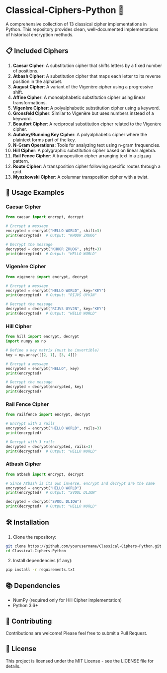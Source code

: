 # Classical-Ciphers-Python 🔐

A comprehensive collection of 13 classical cipher implementations in Python. This repository provides clean, well-documented implementations of historical encryption methods.

## 📋 Included Ciphers

1. **Caesar Cipher**: A substitution cipher that shifts letters by a fixed number of positions.
2. **Atbash Cipher**: A substitution cipher that maps each letter to its reverse position in the alphabet.
3. **August Cipher**: A variant of the Vigenère cipher using a progressive shift.
4. **Affine Cipher**: A monoalphabetic substitution cipher using linear transformations.
5. **Vigenère Cipher**: A polyalphabetic substitution cipher using a keyword.
6. **Gronsfeld Cipher**: Similar to Vigenère but uses numbers instead of a keyword.
7. **Beaufort Cipher**: A reciprocal substitution cipher related to the Vigenère cipher.
8. **Autokey/Running Key Cipher**: A polyalphabetic cipher where the plaintext forms part of the key.
9. **N-Gram Operations**: Tools for analyzing text using n-gram frequencies.
10. **Hill Cipher**: A polygraphic substitution cipher based on linear algebra.
11. **Rail Fence Cipher**: A transposition cipher arranging text in a zigzag pattern.
12. **Route Cipher**: A transposition cipher following specific routes through a grid.
13. **Myszkowski Cipher**: A columnar transposition cipher with a twist.

## 🚀 Usage Examples

### Caesar Cipher
```python
from caesar import encrypt, decrypt

# Encrypt a message
encrypted = encrypt("HELLO WORLD", shift=3)
print(encrypted)  # Output: "KHOOR ZRUOG"

# Decrypt the message
decrypted = decrypt("KHOOR ZRUOG", shift=3)
print(decrypted)  # Output: "HELLO WORLD"
```

### Vigenère Cipher
```python
from vigenere import encrypt, decrypt

# Encrypt a message
encrypted = encrypt("HELLO WORLD", key="KEY")
print(encrypted)  # Output: "RIJVS UYVJN"

# Decrypt the message
decrypted = decrypt("RIJVS UYVJN", key="KEY")
print(decrypted)  # Output: "HELLO WORLD"
```

### Hill Cipher
```python
from hill import encrypt, decrypt
import numpy as np

# Define a key matrix (must be invertible)
key = np.array([[2, 1], [3, 4]])

# Encrypt a message
encrypted = encrypt("HELLO", key)
print(encrypted)

# Decrypt the message
decrypted = decrypt(encrypted, key)
print(decrypted)
```

### Rail Fence Cipher
```python
from railfence import encrypt, decrypt

# Encrypt with 3 rails
encrypted = encrypt("HELLO WORLD", rails=3)
print(encrypted)

# Decrypt with 3 rails
decrypted = decrypt(encrypted, rails=3)
print(decrypted)  # Output: "HELLO WORLD"
```

### Atbash Cipher
```python
from atbash import encrypt, decrypt

# Since Atbash is its own inverse, encrypt and decrypt are the same
encrypted = encrypt("HELLO WORLD")
print(encrypted)  # Output: "SVOOL DLIOW"

decrypted = decrypt("SVOOL DLIOW")
print(decrypted)  # Output: "HELLO WORLD"
```

## 🛠️ Installation

1. Clone the repository:
```bash
git clone https://github.com/yourusername/Classical-Ciphers-Python.git
cd Classical-Ciphers-Python
```

2. Install dependencies (if any):
```bash
pip install -r requirements.txt
```

## 📚 Dependencies

- NumPy (required only for Hill Cipher implementation)
- Python 3.6+

## 🤝 Contributing

Contributions are welcome! Please feel free to submit a Pull Request.

## 📝 License

This project is licensed under the MIT License - see the LICENSE file for details.
